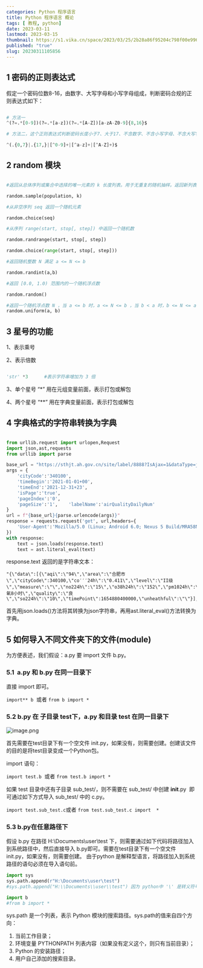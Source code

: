 ```yaml
---
categories: Python 程序语言
title: Python 程序语言 概论
tags: [ 教程, python]
date: 2023-03-11 
lastmod: 2023-03-15 
thumbnail: https://s1.vika.cn/space/2023/03/25/2b28a86f95204c798f00e99699455f82?attname=road-7508538_960_720.jpg
published: "true"
slug: 20230311105856
---
```


## 1 密码的正则表达式  

假定一个密码位数8-16，由数字、大写字母和小写字母组成，判断密码合规的正则表达式如下：  

```python

# 方法一
^(?=.*[0-9])(?=.*[a-z])(?=.*[A-Z])[a-zA-Z0-9]{8,16}$

# 方法二，这个正则表达式判断密码长度小于7、大于17、不含数字、不含小写字母、不含大写字母，满足任何一种情况均表示匹配，一旦匹配，表示密码不合规。只有不匹配，表示密码长度介于8-16、包含数字、小写字母和大写字母。

^(.{0,7}|.{17,}|[^0-9]+|[^a-z]+|[^A-Z]+)$

```

  

## 2 random 模块

  

```python

#返回从总体序列或集合中选择的唯一元素的 k 长度列表。用于无重复的随机抽样。返回新列表，同时保持原列表不变。

random.sample(population, k)  

#从非空序列 seq 返回一个随机元素

random.choice(seq)  

#从序列 range(start, stop[, step]) 中返回一个随机数

random.randrange(start, stop[, step])

random.choice(range(start, stop[, step]))  

#返回随机整数 N 满足 a <= N <= b

random.randint(a,b)  

#返回 [0.0, 1.0) 范围内的一个随机浮点数

random.random()  

#返回一个随机浮点数 N ，当 a <= b 时，a <= N <= b ，当 b < a 时，b <= N <= a
random.uniform(a, b)
```

  

## 3 星号的功能
  
1、表示乘号

2、表示倍数  

```python

'str' *3      #表示字符串增加为 3 倍

```

3、单个星号 “*” 用在元组变量前面，表示打包或解包

4、两个星号 “**” 用在字典变量前面，表示打包或解包
  

## 4 字典格式的字符串转换为字典

  
```python

from urllib.request import urlopen,Request
import json,ast,requests
from urllib import parse  

base_url = "https://sthjt.ah.gov.cn/site/label/8888?IsAjax=1&dataType=json&_=0.805670726353581&isJson=true&"
args = {
    'cityCode':'340100',
    'timeBegin':'2021-01-01+00',
    'timeEnd':'2021-12-31+23',
    'isPage':'true',
    'pageIndex':'0',
    'pageSize':'1',    'labelName':'airQualityDailyNum'
}
url = f"{base_url}{parse.urlencode(args)}"
response = requests.request('get', url,headers={
    'User-Agent':'Mozilla/5.0 (Linux; Android 6.0; Nexus 5 Build/MRA58N) AppleWebKit/537.36 (KHTML, like Gecko) Chrome/102.0.0.0 Mobile Safari/537.36'
})
with response:
    text = json.loads(response.text)
    text = ast.literal_eval(text)
```

response.text 返回的是字符串文本：  

```text
"{\"data\":[{\"aqi\":\"94\",\"area\":\"合肥市\",\"cityCode\":340100,\"co′′′24h\":\"0.411\",\"level\":\"II级\",\"measure\":\"\",\"no224h\":\"15\",\"o38h24h\":\"152\",\"pm1024h\":\"31\",\"pm2524h\":\"11\",\"primaryPollutant\":\"臭氧8小时\",\"quality\":\"良\",\"so224h\":\"10\",\"timePoint\":1654880400000,\"unheathful\":\"\"}],\"pageCount\":1620,\"pageIndex\":0,\"pageSize\":1,\"startNumber\":0,\"total\":1620}"
```

首先用json.loads()方法将其转换为json字符串，再用ast.literal_eval()方法转换为字典。  

## 5 如何导入不同文件夹下的文件(module)  

为方便表述，我们假设：a.py 要 import 文件 b.py。
  

### 5.1  a.py 和 b.py 在同一目录下  

直接 import 即可。  

`import** b`  或者 `from b import *`
  
### 5.2 b.py 在 子目录 test下，a.py 和目录 test 在同一目录下  

![image.png](https://s1.vika.cn/space/2023/03/12/7ccc04223d5a41f9a68c611d58b7a2cc)

首先需要在test目录下有一个空文件 init.py，如果没有，则需要创建。创建该文件的目的是将test目录变成一个Python包。 

import 语句：  

`import test.b`  或者
`from test.b import *`

如果 test 目录中还有子目录 sub_test/，则不需要在 sub_test/ 中创建 __init__.py  即可通过如下方式导入 sub_test/ 中的 c.py。

`import test.sub_test.c`或者
`from test.sub_test.c import  *`

  

### 5.3 b.py在任意路径下

假设 b.py 在路径 H:\Documents\user\test 下，则需要通过如下代码将路径加入到系统路径中，然后直接导入 b.py即可。需要在test目录下有一个空文件 init.py，如果没有，则需要创建。
由于python 是解释型语言，将路径加入到系统路径的语句必须在导入语句前。  

```python
import sys
sys.path.append(r"H:\Documents\user\test")
#sys.path.append("H:\\Documents\\user\\test") 因为 python中 '\' 是转义符号

import b
#from b import *
```
  
sys.path 是一个列表，表示 Python 模块的搜索路径。sys.path的值来自四个方向：
  
1. 当前工作目录；
2. 环境变量 PYTHONPATH 列表内容（如果没有定义这个，则只有当前目录）；
3. Python 的安装路径；
4. 用户自己添加的搜索目录。
